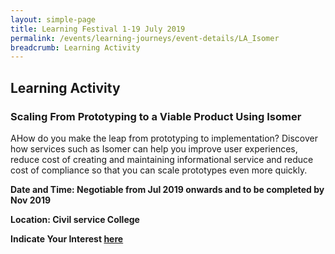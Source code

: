 ```yaml
---
layout: simple-page
title: Learning Festival 1-19 July 2019
permalink: /events/learning-journeys/event-details/LA_Isomer
breadcrumb: Learning Activity
---
```


## Learning Activity 
### Scaling From Prototyping to a Viable Product Using Isomer

AHow do you make the leap from prototyping to implementation? Discover how services such as Isomer can help you improve user experiences, reduce cost of creating and maintaining informational service and reduce cost of compliance so that you can scale prototypes even more quickly. 

**Date and Time: Negotiable from Jul 2019 onwards and to be completed by Nov 2019**

**Location: Civil service College**

**Indicate Your Interest [here]()** 


